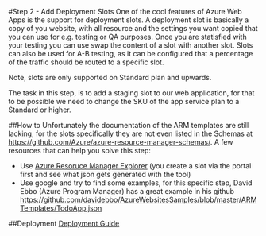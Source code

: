 #Step 2 - Add Deployment Slots
One of the cool features of Azure Web Apps is the support for deployment slots. A deployment slot is basically a copy of you website, with all resource and the settings you want copied that you can use for e.g. testing or QA purposes. Once you are statisfied with your testing you can use swap the content of a slot with another slot. Slots can also be used for A-B testing, as it can be configured that a percentage of the traffic should be routed to a specific slot. 

Note, slots are only supported on Standard plan and upwards.

The task in this step, is to add a staging slot to our web application, for that to be possible we need to change the SKU of the app service plan to a Standard or higher.   

##How to 
Unfortunately the documentation of the ARM templates are still lacking, for the slots specifically they are not even listed in the Schemas at https://github.com/Azure/azure-resource-manager-schemas/.
A few resources that can help you solve this step: 

- Use [Azure Resoruce Manager Explorer](../../concepts/azure-resource-explorer.md) (you create a slot via the portal first and see what json gets generated with the tool)
- Use google and try to find some examples, for this specific step, David Ebbo (Azure Program Manager) has a great example in his github https://github.com/davidebbo/AzureWebsitesSamples/blob/master/ARMTemplates/TodoApp.json

##Deployment
[Deployment Guide](../../docs/deployment.md)   
